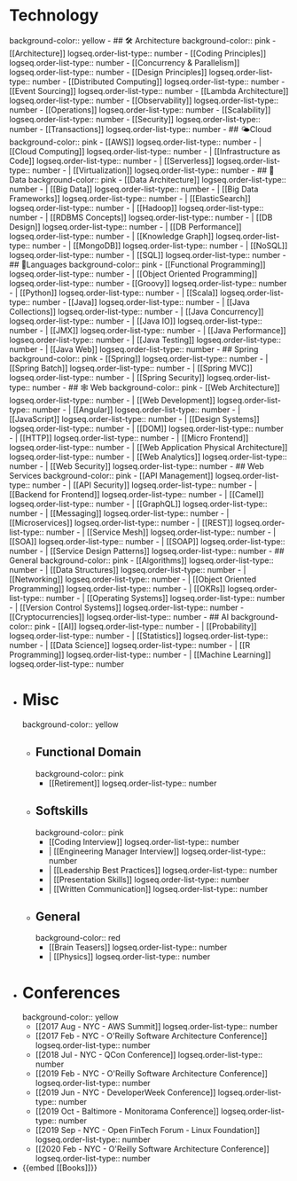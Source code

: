 # Technology
background-color:: yellow
	- ## 🛠 Architecture
	  background-color:: pink
		- [[Architecture]]
		  logseq.order-list-type:: number
		- [[Coding Principles]]
		  logseq.order-list-type:: number
		- [[Concurrency & Parallelism]]
		  logseq.order-list-type:: number
		- [[Design Principles]]
		  logseq.order-list-type:: number
		- [[Distributed Computing]]
		  logseq.order-list-type:: number
		- [[Event Sourcing]]
		  logseq.order-list-type:: number
		- [[Lambda Architecture]]
		  logseq.order-list-type:: number
		- [[Observability]]
		  logseq.order-list-type:: number
		- [[Operations]]
		  logseq.order-list-type:: number
		- [[Scalability]]
		  logseq.order-list-type:: number
		- [[Security]]
		  logseq.order-list-type:: number
		- [[Transactions]]
		  logseq.order-list-type:: number
	- ## 🌤Cloud
	  background-color:: pink
		- [[AWS]]
		  logseq.order-list-type:: number
		- | [[Cloud Computing]]
		  logseq.order-list-type:: number
		- | [[Infrastructure as Code]]
		  logseq.order-list-type:: number
		- | [[Serverless]]
		  logseq.order-list-type:: number
		- | [[Virtualization]]
		  logseq.order-list-type:: number
	- ## 💾 Data
	  background-color:: pink
		- [[Data Architecture]]
		  logseq.order-list-type:: number
		- | [[Big Data]]
		  logseq.order-list-type:: number
		- | [[Big Data Frameworks]]
		  logseq.order-list-type:: number
		- | [[ElasticSearch]]
		  logseq.order-list-type:: number
		- | [[Hadoop]]
		  logseq.order-list-type:: number
		- | [[RDBMS Concepts]]
		  logseq.order-list-type:: number
		- |  [[DB Design]]
		  logseq.order-list-type:: number
		- | [[DB Performance]]
		  logseq.order-list-type:: number
		- | [[Knowledge Graph]]
		  logseq.order-list-type:: number
		- | [[MongoDB]]
		  logseq.order-list-type:: number
		- | [[NoSQL]]
		  logseq.order-list-type:: number
		- | [[SQL]]
		  logseq.order-list-type:: number
	- ## 📙Languages
	  background-color:: pink
		- [[Functional Programming]]
		  logseq.order-list-type:: number
		- | [[Object Oriented Programming]]
		  logseq.order-list-type:: number
		- [[Groovy]]
		  logseq.order-list-type:: number
		- | [[Python]]
		  logseq.order-list-type:: number
		- | [[Scala]]
		  logseq.order-list-type:: number
		- [[Java]]
		  logseq.order-list-type:: number
		- | [[Java Collections]]
		  logseq.order-list-type:: number
		- | [[Java Concurrency]]
		  logseq.order-list-type:: number
		- | [[Java IO]]
		  logseq.order-list-type:: number
		- | [[JMX]]
		  logseq.order-list-type:: number
		- | [[Java Performance]]
		  logseq.order-list-type:: number
		- | [[Java Testing]]
		  logseq.order-list-type:: number
		- | [[Java Web]]
		  logseq.order-list-type:: number
	- ## Spring
	  background-color:: pink
		- [[Spring]]
		  logseq.order-list-type:: number
		- | [[Spring Batch]]
		  logseq.order-list-type:: number
		- | [[Spring MVC]]
		  logseq.order-list-type:: number
		- | [[Spring Security]]
		  logseq.order-list-type:: number
	- ## 🕸 Web
	  background-color:: pink
		- [[Web Architecture]]
		  logseq.order-list-type:: number
		- | [[Web Development]]
		  logseq.order-list-type:: number
		- | [[Angular]]
		  logseq.order-list-type:: number
		- | [[JavaScript]]
		  logseq.order-list-type:: number
		- | [[Design Systems]]
		  logseq.order-list-type:: number
		- | [[DOM]]
		  logseq.order-list-type:: number
		- |  [[HTTP]]
		  logseq.order-list-type:: number
		- | [[Micro Frontend]]
		  logseq.order-list-type:: number
		- | [[Web Application Physical Architecture]]
		  logseq.order-list-type:: number
		- | [[Web Analytics]]
		  logseq.order-list-type:: number
		- | [[Web Security]]
		  logseq.order-list-type:: number
	- ## Web Services
	  background-color:: pink
		- [[API Management]]
		  logseq.order-list-type:: number
		- | [[API Security]]
		  logseq.order-list-type:: number
		- | [[Backend for Frontend]]
		  logseq.order-list-type:: number
		- | [[Camel]]
		  logseq.order-list-type:: number
		- | [[GraphQL]]
		  logseq.order-list-type:: number
		- | [[Messaging]]
		  logseq.order-list-type:: number
		- | [[Microservices]]
		  logseq.order-list-type:: number
		- | [[REST]]
		  logseq.order-list-type:: number
		- | [[Service Mesh]]
		  logseq.order-list-type:: number
		- | [[SOA]]
		  logseq.order-list-type:: number
		- | [[SOAP]]
		  logseq.order-list-type:: number
		- | [[Service Design Patterns]]
		  logseq.order-list-type:: number
	- ## General
	  background-color:: pink
		- [[Algorithms]]
		  logseq.order-list-type:: number
		- | [[Data Structures]]
		  logseq.order-list-type:: number
		- | [[Networking]]
		  logseq.order-list-type:: number
		- | [[Object Oriented Programming]]
		  logseq.order-list-type:: number
		- | [[OKRs]]
		  logseq.order-list-type:: number
		- | [[Operating Systems]]
		  logseq.order-list-type:: number
		- | [[Version Control Systems]]
		  logseq.order-list-type:: number
		- [[Cryptocurrencies]]
		  logseq.order-list-type:: number
	- ## AI
	  background-color:: pink
		- [[AI]]
		  logseq.order-list-type:: number
		- | [[Probability]]
		  logseq.order-list-type:: number
		- | [[Statistics]]
		  logseq.order-list-type:: number
		- | [[Data Science]]
		  logseq.order-list-type:: number
		- | [[R Programming]]
		  logseq.order-list-type:: number
		- | [[Machine Learning]]
		  logseq.order-list-type:: number
- # Misc
  background-color:: yellow
	- ## Functional Domain
	  background-color:: pink
		- [[Retirement]]
		  logseq.order-list-type:: number
	- ## Softskills
	  background-color:: pink
		- [[Coding Interview]]
		  logseq.order-list-type:: number
		- | [[Engineering Manager Interview]]
		  logseq.order-list-type:: number
		- | [[Leadership Best Practices]]
		  logseq.order-list-type:: number
		- | [[Presentation Skills]]
		  logseq.order-list-type:: number
		- | [[Written Communication]]
		  logseq.order-list-type:: number
	- ## General
	  background-color:: red
		- [[Brain Teasers]]
		  logseq.order-list-type:: number
		- | [[Physics]]
		  logseq.order-list-type:: number
- # Conferences
  background-color:: yellow
	- [[2017 Aug - NYC - AWS Summit]]
	  logseq.order-list-type:: number
	- [[2017 Feb - NYC - O'Reilly Software Architecture Conference]]
	  logseq.order-list-type:: number
	- [[2018 Jul - NYC - QCon Conference]]
	  logseq.order-list-type:: number
	- [[2019 Feb - NYC - O'Reilly Software Architecture Conference]]
	  logseq.order-list-type:: number
	- [[2019 Jun - NYC - DeveloperWeek Conference]]
	  logseq.order-list-type:: number
	- [[2019 Oct - Baltimore - Monitorama Conference]]
	  logseq.order-list-type:: number
	- [[2019 Sep - NYC - Open FinTech Forum - Linux Foundation]]
	  logseq.order-list-type:: number
	- [[2020 Feb - NYC - O'Reilly Software Architecture Conference]]
	  logseq.order-list-type:: number
- {{embed [[Books]]}}